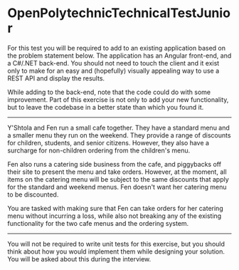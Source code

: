 # OpenPolytechnicTechnicalTestJunior

For this test you will be required to add to an existing application based on the problem statement below. The application has an Angular front-end, and a C#/.NET back-end. You should not need to touch the client and it exist only to make for an easy and (hopefully) visually appealing way to use a REST API and display the results.

While adding to the back-end, note that the code could do with some improvement. Part of this exercise is not only to add your new functionality, but to leave the codebase in a better state than which you found it.

-----------------------------------------

Y'Shtola and Fen run a small cafe together. They have a standard menu and a smaller menu they run on the weekend. They provide a range of discounts for children, students, and senior citizens. However, they also have a surcharge for non-children ordering from the children's menu.

Fen also runs a catering side business from the cafe, and piggybacks off their site to present the menu and take orders. However, at the moment, all items on the catering menu will be subject to the same discounts that apply for the standard and weekend menus. Fen doesn't want her catering menu to be discounted.

You are tasked with making sure that Fen can take orders for her catering menu without incurring a loss, while also not breaking any of the existing functionality for the two cafe menus and the ordering system.

-----------------------------------------

You will not be required to write unit tests for this exercise, but you should think about how you would implement them while designing your solution. You will be asked about this during the interview.